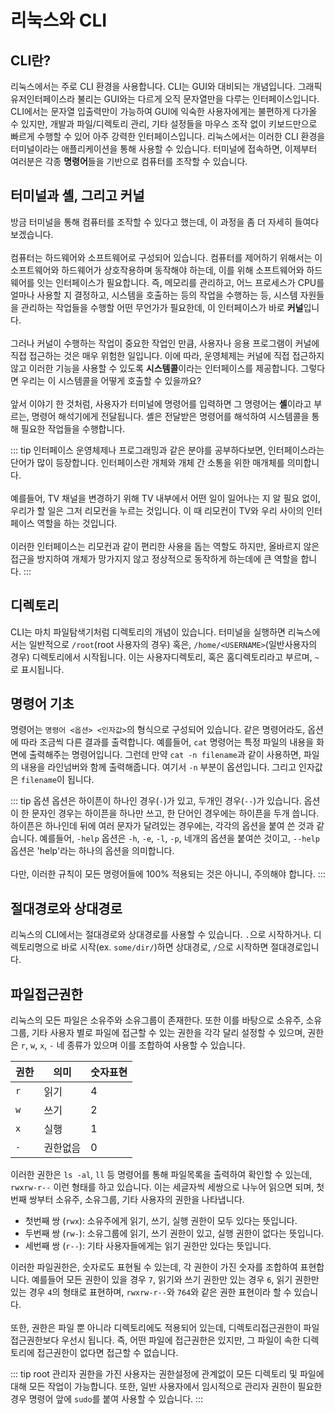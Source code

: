 # 리눅스와 CLI

## CLI란?

리눅스에서는 주로 CLI 환경을 사용합니다. CLI는 GUI와 대비되는 개념입니다. 그래픽유저인터페이스라 불리는 GUI와는 다르게 오직 문자열만을 다루는 인터페이스입니다. CLI에서는 문자열 입출력만이 가능하여 GUI에 익숙한 사용자에게는 불편하게 다가올 수 있지만, 개발과 파일/디렉토리 관리, 기타 설정들을 마우스 조작 없이 키보드만으로 빠르게 수행할 수 있어 아주 강력한 인터페이스입니다. 리눅스에서는 이러한 CLI 환경을 터미널이라는 애플리케이션을 통해 사용할 수 있습니다. 터미널에 접속하면, 이제부터 여러분은 각종 **명령어**들을 기반으로 컴퓨터를 조작할 수 있습니다.

## 터미널과 셸, 그리고 커널

방금 터미널을 통해 컴퓨터를 조작할 수 있다고 했는데, 이 과정을 좀 더 자세히 들여다보겠습니다.  
<br />
컴퓨터는 하드웨어와 소프트웨어로 구성되어 있습니다. 컴퓨터를 제어하기 위해서는 이 소프트웨어와 하드웨어가 상호작용하며 동작해야 하는데, 이를 위해 소프트웨어와 하드웨어를 잇는 인터페이스가 필요합니다. 즉, 메모리를 관리하고, 어느 프로세스가 CPU를 얼마나 사용할 지 결정하고, 시스템을 호출하는 등의 작업을 수행하는 등, 시스템 자원들을 관리하는 작업들을 수행할 어떤 무언가가 필요한데, 이 인터페이스가 바로 **커널**입니다.  
<br />
그러나 커널이 수행하는 작업이 중요한 작업인 만큼, 사용자나 응용 프로그램이 커널에 직접 접근하는 것은 매우 위험한 일입니다. 이에 따라, 운영체제는 커널에 직접 접근하지 않고 이러한 기능을 사용할 수 있도록 **시스템콜**이라는 인터페이스를 제공합니다. 그렇다면 우리는 이 시스템콜을 어떻게 호출할 수 있을까요?  
<br />
앞서 이야기 한 것처럼, 사용자가 터미널에 명령어를 입력하면 그 명령어는 **셸**이라고 부르는, 명령어 해석기에게 전달됩니다. 셸은 전달받은 명령어를 해석하여 시스템콜을 통해 필요한 작업들을 수행합니다.

::: tip 인터페이스
운영체제나 프로그래밍과 같은 분야를 공부하다보면, 인터페이스라는 단어가 많이 등장합니다. 인터페이스란 개체와 개체 간 소통을 위한 매개체를 의미합니다.  
<br />
예를들어, TV 채널을 변경하기 위해 TV 내부에서 어떤 일이 일어나는 지 알 필요 없이, 우리가 할 일은 그저 리모컨을 누르는 것입니다. 이 때 리모컨이 TV와 우리 사이의 인터페이스 역할을 하는 것입니다.  
<br />
이러한 인터페이스는 리모컨과 같이 편리한 사용을 돕는 역할도 하지만, 올바르지 않은 접근을 방지하여 개체가 망가지지 않고 정상적으로 동작하게 하는데에 큰 역할을 합니다. 
:::

## 디렉토리

CLI는 마치 파일탐색기처럼 디렉토리의 개념이 있습니다. 터미널을 실행하면 리눅스에서는 일반적으로 `/root`(root 사용자의 경우) 혹은, `/home/<USERNAME>`(일반사용자의 경우) 디렉토리에서 시작됩니다. 이는 사용자디렉토리, 혹은 홈디렉토리라고 부르며, `~`로 표시됩니다.

## 명령어 기초

명령어는 `명령어 <옵션> <인자값>`의 형식으로 구성되어 있습니다. 같은 명령어라도, 옵션에 따라 조금씩 다른 결과를 출력합니다. 예를들어, `cat` 명령어는 특정 파일의 내용을 화면에 출력해주는 명령어입니다. 그런데 만약 `cat -n filename`과 같이 사용하면, 파일의 내용을 라인넘버와 함께 출력해줍니다. 여기서 `-n` 부분이 옵션입니다. 그리고 인자값은 `filename`이 됩니다.

::: tip 옵션
옵션은 하이픈이 하나인 경우(`-`)가 있고, 두개인 경우(`--`)가 있습니다. 옵션이 한 문자인 경우는 하이픈을 하나만 쓰고, 한 단어인 경우에는 하이픈을 두개 씁니다. 하이픈은 하나인데 뒤에 여러 문자가 달려있는 경우에는, 각각의 옵션을 붙여 쓴 것과 같습니다. 예를들어, `-help` 옵션은 `-h`, `-e`, `-l`, `-p`, 네개의 옵션을 붙여쓴 것이고, `--help` 옵션은 'help'라는 하나의 옵션을 의미합니다.  
<br />
다만, 이러한 규칙이 모든 명령어들에 100% 적용되는 것은 아니니, 주의해야 합니다. 
:::

## 절대경로와 상대경로

리눅스의 CLI에서는 절대경로와 상대경로를 사용할 수 있습니다. `.`으로 시작하거나. 디렉토리명으로 바로 시작(ex. `some/dir/`)하면 상대경로, `/`으로 시작하면 절대경로입니다.

## 파일접근권한

리눅스의 모든 파일은 소유주와 소유그룹이 존재한다. 또한 이를 바탕으로 소유주, 소유그룹, 기타 사용자 별로 파일에 접근할 수 있는 권한을 각각 달리 설정할 수 있으며, 권한은 `r`, `w`, `x`, `-` 네 종류가 있으며 이를 조합하여 사용할 수 있습니다.

|권한|의미|숫자표현|
|-|-|-|
|`r`|읽기|4|
|`w`|쓰기|2|
|`x`|실행|1|
|`-`|권한없음|0|

이러한 권한은 `ls -al`, `ll` 등 명령어를 통해 파일목록을 출력하여 확인할 수 있는데, `rwxrw-r--` 이런 형태를 하고 있습니다. 이는 세글자씩 세쌍으로 나누어 읽으면 되며, 첫번째 쌍부터 소유주, 소유그룹, 기타 사용자의 권한을 나타냅니다.  

- 첫번째 쌍 (`rwx`): 소유주에게 읽기, 쓰기, 실행 권한이 모두 있다는 뜻입니다.
- 두번째 쌍 (`rw-`): 소유그룹에 읽기, 쓰기 권한이 있고, 실행 권한이 없다는 뜻입니다.
- 세번째 쌍 (`r--`): 기타 사용자들에게는 읽기 권한만 있다는 뜻입니다.

이러한 파일권한은, 숫자로도 표현될 수 있는데, 각 권한이 가진 숫자를 조합하여 표현합니다. 예를들어 모든 권한이 있을 경우 `7`, 읽기와 쓰기 권한만 있는 경우 `6`, 읽기 권한만 있는 경우 `4`의 형태로 표현하며, `rwxrw-r--`와 `764`와 같은 권한 표현이라 할 수 있습니다.  
<br />
또한, 권한은 파일 뿐 아니라 디렉토리에도 적용되어 있는데, 디렉토리접근권한이 파일접근권한보다 우선시 됩니다. 즉, 어떤 파일에 접근권한은 있지만, 그 파일이 속한 디렉토리에 접근권한이 없다면 접근할 수 없습니다.

::: tip root
관리자 권한을 가진 사용자는 권한설정에 관계없이 모든 디렉토리 및 파일에 대해 모든 작업이 가능합니다. 또한, 일반 사용자에서 임시적으로 관리자 권한이 필요한 경우 명령어 앞에 `sudo`를 붙여 사용할 수 있습니다.
:::